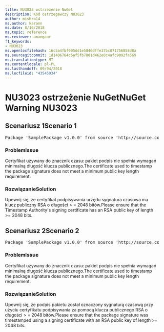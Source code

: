 ```yaml
---
title: NU3023 ostrzeżenie NuGet
description: Kod ostrzegawczy NU3023
author: mishra14
ms.author: karann
ms.date: 8/16/2018
ms.topic: reference
ms.reviewer: anangaur
f1_keywords:
- NU3023
ms.openlocfilehash: 16c5a4fbf905dd1e5846dffe37bc071756858d8a
ms.sourcegitcommit: 1d1406764c6af5fb7801d462e0c4afc9092fa569
ms.translationtype: MT
ms.contentlocale: pl-PL
ms.lasthandoff: 09/04/2018
ms.locfileid: "43545934"
---
```

# <a name="nuget-warning-nu3023"></a><span data-ttu-id="cb773-103">NU3023 ostrzeżenie NuGet</span><span class="sxs-lookup"><span data-stu-id="cb773-103">NuGet Warning NU3023</span></span>

## <a name="scenario-1"></a><span data-ttu-id="cb773-104">Scenariusz 1</span><span class="sxs-lookup"><span data-stu-id="cb773-104">Scenario 1</span></span>

<pre>Package 'SamplePackage v1.0.0' from source 'http://source.com/index.json': The timestamp certificate does not meet a minimum public key length requirement.</pre>

### <a name="issue"></a><span data-ttu-id="cb773-105">Problem</span><span class="sxs-lookup"><span data-stu-id="cb773-105">Issue</span></span>

<span data-ttu-id="cb773-106">Certyfikat używany do znacznik czasu: pakiet podpis nie spełnia wymagań minimalną długość klucza publicznego.</span><span class="sxs-lookup"><span data-stu-id="cb773-106">The certificate used to timestamp the package signature does not meet a minimum public key length requirement.</span></span>


### <a name="solution"></a><span data-ttu-id="cb773-107">Rozwiązanie</span><span class="sxs-lookup"><span data-stu-id="cb773-107">Solution</span></span>

<span data-ttu-id="cb773-108">Upewnij się, że certyfikat podpisywania urzędu sygnatura czasowa ma klucz publiczny RSA o długości > = 2048 bitów.</span><span class="sxs-lookup"><span data-stu-id="cb773-108">Please ensure that the  Timestamp Authority's signing certificate has an RSA public key of length >= 2048 bits.</span></span>



## <a name="scenario-2"></a><span data-ttu-id="cb773-109">Scenariusz 2</span><span class="sxs-lookup"><span data-stu-id="cb773-109">Scenario 2</span></span>

<pre>Package 'SamplePackage v1.0.0' from source 'http://source.com/index.json': The primary signature's timestamp certificate does not meet a minimum public key length requirement.</pre>

### <a name="issue"></a><span data-ttu-id="cb773-110">Problem</span><span class="sxs-lookup"><span data-stu-id="cb773-110">Issue</span></span>

<span data-ttu-id="cb773-111">Certyfikat używany do znacznik czasu: pakiet podpis nie spełnia wymagań minimalną długość klucza publicznego.</span><span class="sxs-lookup"><span data-stu-id="cb773-111">The certificate used to timestamp the package signature does not meet a minimum public key length requirement.</span></span>


### <a name="solution"></a><span data-ttu-id="cb773-112">Rozwiązanie</span><span class="sxs-lookup"><span data-stu-id="cb773-112">Solution</span></span>

<span data-ttu-id="cb773-113">Upewnij się, że podpis pakietu został oznaczony sygnaturą czasową przy użyciu certyfikatu podpisywania za pomocą klucza publicznego RSA o długości > = 2048 bitów.</span><span class="sxs-lookup"><span data-stu-id="cb773-113">Please ensure that the package signature was timestamped using a signing certificate with an RSA public key of length >= 2048 bits.</span></span>


